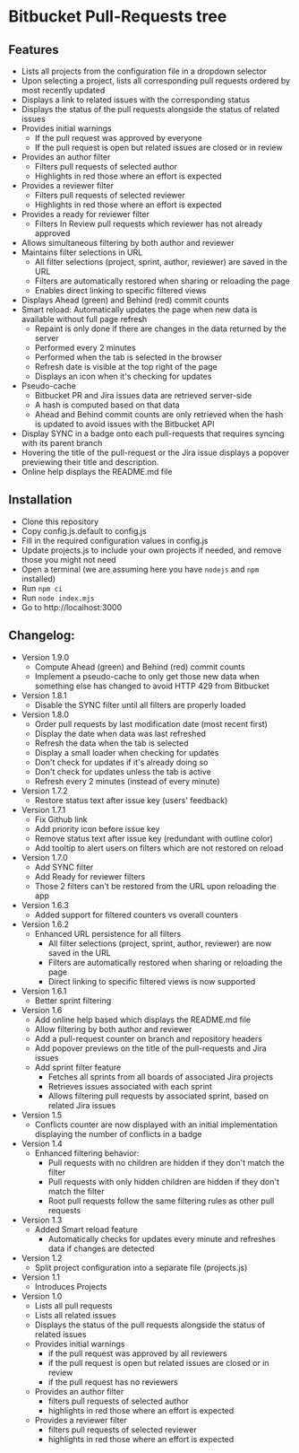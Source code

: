 # Bitbucket Pull-Requests tree

## Features
* Lists all projects from the configuration file in a dropdown selector
* Upon selecting a project, lists all corresponding pull requests ordered by most recently updated
* Displays a link to related issues with the corresponding status
* Displays the status of the pull requests alongside the status of related issues
* Provides initial warnings
    * If the pull request was approved by everyone
    * If the pull request is open but related issues are closed or in review
* Provides an author filter
    * Filters pull requests of selected author
    * Highlights in red those where an effort is expected
* Provides a reviewer filter
    * Filters pull requests of selected reviewer
    * Highlights in red those where an effort is expected
* Provides a ready for reviewer filter
    * Filters In Review pull requests which reviewer has not already approved
* Allows simultaneous filtering by both author and reviewer
* Maintains filter selections in URL
    * All filter selections (project, sprint, author, reviewer) are saved in the URL
    * Filters are automatically restored when sharing or reloading the page
    * Enables direct linking to specific filtered views
* Displays Ahead (green) and Behind (red) commit counts
* Smart reload: Automatically updates the page when new data is available without full page refresh
    * Repaint is only done if there are changes in the data returned by the server
    * Performed every 2 minutes
    * Performed when the tab is selected in the browser
    * Refresh date is visible at the top right of the page
    * Displays an icon when it's checking for updates
* Pseudo-cache
    * Bitbucket PR and Jira issues data are retrieved server-side
    * A hash is computed based on that data
    * Ahead and Behind commit counts are only retrieved when the hash is updated to avoid issues with the Bitbucket API
* Display SYNC in a badge onto each pull-requests that requires syncing with its parent branch
* Hovering the title of the pull-request or the Jira issue displays a popover previewing their title and description.
* Online help displays the README.md file

## Installation
* Clone this repository
* Copy config.js.default to config.js
* Fill in the required configuration values in config.js
* Update projects.js to include your own projects if needed, and remove those you might not need
* Open a terminal (we are assuming here you have `nodejs` and `npm` installed)
* Run `npm ci`
* Run `node index.mjs`
* Go to http://localhost:3000

## Changelog:
* Version 1.9.0
    * Compute Ahead (green) and Behind (red) commit counts
    * Implement a pseudo-cache to only get those new data when something else has changed to avoid HTTP 429 from Bitbucket
* Version 1.8.1
    * Disable the SYNC filter until all filters are properly loaded
* Version 1.8.0
    * Order pull requests by last modification date (most recent first)
    * Display the date when data was last refreshed
    * Refresh the data when the tab is selected
    * Display a small loader when checking for updates
    * Don't check for updates if it's already doing so
    * Don't check for updates unless the tab is active
    * Refresh every 2 minutes (instead of every minute)
* Version 1.7.2
    * Restore status text after issue key (users' feedback)
* Version 1.7.1
    * Fix Github link
    * Add priority icon before issue key
    * Remove status text after issue key (redundant with outline color)
    * Add tooltip to alert users on filters which are not restored on reload
* Version 1.7.0
    * Add SYNC filter
    * Add Ready for reviewer filters
    * Those 2 filters can't be restored from the URL upon reloading the app
* Version 1.6.3
    * Added support for filtered counters vs overall counters
* Version 1.6.2
    * Enhanced URL persistence for all filters
        * All filter selections (project, sprint, author, reviewer) are now saved in the URL
        * Filters are automatically restored when sharing or reloading the page
        * Direct linking to specific filtered views is now supported
* Version 1.6.1
    * Better sprint filtering
* Version 1.6
    * Add online help based which displays the README.md file
    * Allow filtering by both author and reviewer
    * Add a pull-request counter on branch and repository headers
    * Add popover previews on the title of the pull-requests and Jira issues
    * Add sprint filter feature
        * Fetches all sprints from all boards of associated Jira projects
        * Retrieves issues associated with each sprint
        * Allows filtering pull requests by associated sprint, based on related Jira issues
* Version 1.5
    * Conflicts counter are now displayed with an initial implementation displaying the number of conflicts in a badge
* Version 1.4
    * Enhanced filtering behavior:
        * Pull requests with no children are hidden if they don't match the filter
        * Pull requests with only hidden children are hidden if they don't match the filter
        * Root pull requests follow the same filtering rules as other pull requests
* Version 1.3
    * Added Smart reload feature
        * Automatically checks for updates every minute and refreshes data if changes are detected
* Version 1.2
    * Split project configuration into a separate file (projects.js)
* Version 1.1
    * Introduces Projects
* Version 1.0
    * Lists all pull requests
    * Lists all related issues
    * Displays the status of the pull requests alongside the status of related issues
    * Provides initial warnings
        * if the pull request was approved by all reviewers
        * if the pull request is open but related issues are closed or in review
        * if the pull request has no reviewers
    * Provides an author filter
        * filters pull requests of selected author
        * highlights in red those where an effort is expected
    * Provides a reviewer filter
        * filters pull requests of selected reviewer
        * highlights in red those where an effort is expected